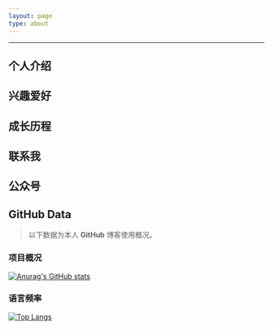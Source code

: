 ```yaml
---
layout: page
type: about
---
```

***

## 个人介绍

## 兴趣爱好

## 成长历程

## 联系我

## 公众号

## GitHub Data
> 以下数据为本人 **GitHub** 博客使用概况。

### 项目概况
[![Anurag's GitHub stats](https://github-readme-stats.vercel.app/api?username=Kerwin0766&show_icons=true&theme=radical)](https://github.com/Kerwin0766/github-readme-stats)

### 语言频率
[![Top Langs](https://github-readme-stats.vercel.app/api/top-langs/?username=Kerwin0766&layout=compact)](https://github.com/Kerwin0766/github-readme-stats)
